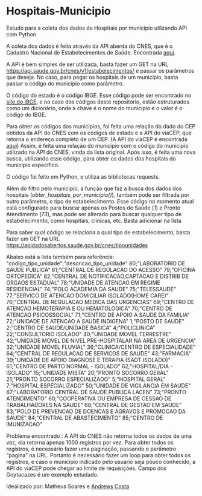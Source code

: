 # Hospitais-Municipio
 Estudo para a coleta dos dados de Hospitais por municipio utilzando API com Python

A coleta dos dados é feita através da API aberda do CNES, que é o Cadastro Nacional de Estabelecimentos de Saúde. Encontrada <a href=“https://apidadosabertos.saude.gov.br/v1/#/CNES/“>aqui</a>.

A API é bem simples de ser utilizada, basta fazer um GET na URL https://api.saude.gov.br/cnes/v1/estabelecimentos/ e passar os parâmetros que deseja. No caso, para pegar os hospitais de um município, basta passar o código do município como parâmetro.

O código do estado é o código IBGE. Esse código pode ser encontrado no <a href=“https://www.ibge.gov.br/explica/codigos-dos-municipios.php#RJ“>site do IBGE</a>, e no caso dos códigos deste repositorio, estão estruturados como um dicionário, onde a chave é o nome do município e o valor é o código do IBGE.

Para obter os códigos dos municípios, foi feita uma relação do dado do CEP obtidos da API do CNES com os códigos de estado e a API do viaCEP, que retorna o endereço completo de um CEP. (A API do viaCEP é encontrada <a href=“https://viacep.com.br/“>aqui</a>) 
Assim, é feita uma relação do municipio com o código do municipio utilizado na API do CNES, vinda da lista original. Após isso, é feita uma nova busca, utilizando esse código, para obter os dados dos hospitais do municipio especifico.

O código foi feito em Python, e utiliza as bibliotecas requests.

Além do filtro pelo municipio, a função que faz a busca dos dados dos hospitais (*obter_hospitais_por_municipio()*), também pode ser filtrada por outro parâmetro, o tipo de estabelecimento.
Esse código no momento atual está configurado para buscar apenas os Postos de Saúde (*1*) e Pronto Atendimento (*73*), mas pode ser alterado para buscar qualquer tipo de estabelecimento, como hospitais, clinicas, etc. Basta adicionar na lista

Para saber qual código se relaciona a qual tipo de estabelecimento, basta fazer um GET na URL https://apidadosabertos.saude.gov.br/cnes/tipounidades

Abaixo está a lista também para referência:
"codigo_tipo_unidade";"descricao_tipo_unidade"
80;"LABORATORIO DE SAUDE PUBLICA"
81;"CENTRAL DE REGULACAO DO ACESSO"
79;"OFICINA ORTOPEDICA"
82;"CENTRAL DE NOTIFICACAO,CAPTACAO E DISTRIB DE ORGAOS ESTADUAL"
78;"UNIDADE DE ATENCAO EM REGIME RESIDENCIAL"
74;"POLO ACADEMIA DA SAUDE"
75;"TELESSAUDE"
77;"SERVICO DE ATENCAO DOMICILIAR ISOLADO(HOME CARE)"
76;"CENTRAL DE REGULACAO MEDICA DAS URGENCIAS"
69;"CENTRO DE ATENCAO HEMOTERAPIA E OU HEMATOLOGICA"
70;"CENTRO DE ATENCAO PSICOSSOCIAL"
71;"CENTRO DE APOIO A SAUDE DA FAMILIA"
72;"UNIDADE DE ATENCAO A SAUDE INDIGENA"
1;"POSTO DE SAUDE"
2;"CENTRO DE SAUDE/UNIDADE BASICA"
4;"POLICLINICA"
22;"CONSULTORIO ISOLADO"
40;"UNIDADE MOVEL TERRESTRE"
42;"UNIDADE MOVEL DE NIVEL PRE-HOSPITALAR NA AREA DE URGENCIA"
32;"UNIDADE MOVEL FLUVIAL"
36;"CLINICA/CENTRO DE ESPECIALIDADE"
64;"CENTRAL DE REGULACAO DE SERVICOS DE SAUDE"
43;"FARMACIA"
39;"UNIDADE DE APOIO DIAGNOSE E TERAPIA (SADT ISOLADO)"
61;"CENTRO DE PARTO NORMAL - ISOLADO"
62;"HOSPITAL/DIA - ISOLADO"
15;"UNIDADE MISTA"
20;"PRONTO SOCORRO GERAL"
21;"PRONTO SOCORRO ESPECIALIZADO"
5;"HOSPITAL GERAL"
7;"HOSPITAL ESPECIALIZADO"
50;"UNIDADE DE VIGILANCIA EM SAUDE"
67;"LABORATORIO CENTRAL DE SAUDE PUBLICA LACEN"
73;"PRONTO ATENDIMENTO"
60;"COOPERATIVA OU EMPRESA DE CESSAO DE TRABALHADORES NA SAUDE"
68;"CENTRAL DE GESTAO EM SAUDE"
83;"POLO DE PREVENCAO DE DOENCAS E AGRAVOS E PROMOCAO DA SAUDE"
84;"CENTRAL DE ABASTECIMENTO"
85;"CENTRO DE IMUNIZACAO"


Problema encontrado : 
A API do CNES não retorna todos os dados de uma vez, ela retorna apenas 1000 registros por vez. Para obter todos os registros, é necessário fazer uma paginação, passando o parâmetro “pagina” na URL. Portanto é necessário fazer um loop para obter todos os registros, e caso o município indicado pelo usuário seja pouco conhecido, a API do viaCEP pode chegar ao limite de requisições. Campo dos Goytacazes é um exemplo estudado.

Idealizado por: Matheus Soares e <a href=“https://github.com/Andrewsrj“>Andrews Costa</a>





